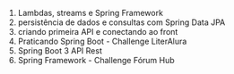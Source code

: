 1. Lambdas, streams e Spring Framework
2. persistência de dados e consultas com Spring Data JPA
3. criando primeira API e conectando ao front
4. Praticando Spring Boot - Challenge LiterAlura
5. Spring Boot 3 API Rest
6. Spring Framework - Challenge Fórum Hub